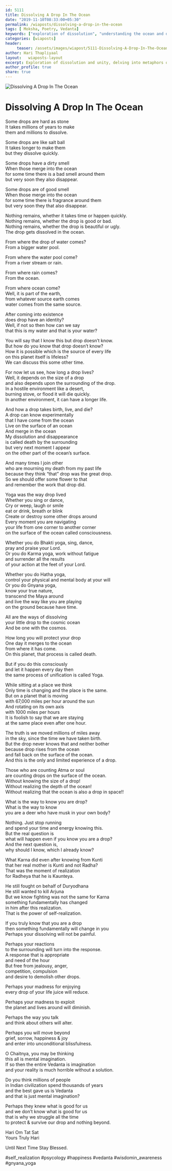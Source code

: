 ```yaml
--- 
id: 5111 
title: Dissolving A Drop In The Ocean
date: "2019-11-10T08:33:00+05:30"
permalink: /wiaposts/dissolving-a-drop-in-the-ocean
tags: [ Moksha, Poetry, Vedanta]    
keywords: ["exploration of dissolution", "understanding the ocean and drop metaphor", "poetic insights on dissolution and unity", "philosophy of unity and dissolution", "exploring metaphors in philosophical context"]  
categories: [wiaposts] 
header:
     teaser: /assets/images/wiapost/5111-Dissolving-A-Drop-In-The-Ocean.jpg
author: Hari Thapliyaal 
layout:   wiaposts-layout
excerpt: Exploration of dissolution and unity, delving into metaphors of the ocean and the drop.
author_profile: true 
share: true 
---
```


![Dissolving A Drop In The Ocean](/assets/images/wiapost/5111-Dissolving-A-Drop-In-The-Ocean.jpg)     
   
# Dissolving A Drop In The Ocean
    
Some drops are hard as stone     
It takes millions of years to make     
them and millions to dissolve.    
    
Some drops are like salt ball     
It takes longer to make them     
but they dissolve quickly.    
    
Some drops have a dirty smell     
When those merge into the ocean     
for some time there is a bad smell around them     
but very soon they also disappear.    
    
Some drops are of good smell     
When those merge into the ocean     
for some time there is fragrance around them     
but very soon they that also disappear.    
    
Nothing remains, whether it takes time or happen quickly.     
Nothing remains, whether the drop is good or bad.     
Nothing remains, whether the drop is beautiful or ugly.     
The drop gets dissolved in the ocean.    
    
From where the drop of water comes?     
From a bigger water pool.    
    
From where the water pool come?     
From a river stream or rain.    
    
From where rain comes?     
From the ocean.    
    
From where ocean come?     
Well, it is part of the earth,     
from whatever source earth comes     
water comes from the same source.    
    
After coming into existence     
does drop have an identity?     
Well, if not so then how can we say     
that this is my water and that is your water?    
    
You will say that I know this but drop doesn’t know.     
But how do you know that drop doesn’t know?     
How it is possible which is the source of every life     
on this planet itself is lifeless?     
We can discuss this some other time.    
    
For now let us see, how long a drop lives?     
Well, it depends on the size of a drop     
and also depends upon the surrounding of the drop.     
In a hostile environment like a desert,     
burning stove, or flood it will die quickly.     
In another environment, it can have a longer life.    
    
And how a drop takes birth, live, and die?     
A drop can know experimentally     
that I have come from the ocean     
Live on the surface of an ocean     
And merge in the ocean     
My dissolution and disappearance     
is called death by the surrounding     
but very next moment I appear     
on the other part of the ocean’s surface.    
    
And many times I join other     
who are mourning my death from my past life     
because they think “that” drop was the great drop.     
So we should offer some flower to that     
and remember the work that drop did.    
    
Yoga was the way drop lived     
Whether you sing or dance,     
Cry or weep, laugh or smile     
eat or drink, breath or blink     
Create or destroy some other drops around     
Every moment you are navigating     
your life from one corner to another corner     
on the surface of the ocean called consciousness.    
    
Whether you do Bhakti yoga, sing, dance,     
pray and praise your Lord.     
Or you do Karma yoga, work without fatigue     
and surrender all the results     
of your action at the feet of your Lord.    
    
Whether you do Hatha yoga,     
control your physical and mental body at your will     
Or you do Gnyana yoga,     
know your true nature,     
transcend the Maya around     
and live the way like you are playing     
on the ground because have time.    
    
All are the ways of dissolving     
your little drop to the cosmic ocean     
And be one with the cosmos.    
    
How long you will protect your drop     
One day it merges to the ocean     
from where it has come.     
On this planet, that process is called death.    
    
But if you do this consciously     
and let it happen every day then     
the same process of unification is called Yoga.    
    
While sitting at a place we think     
Only time is changing and the place is the same.     
But on a planet that is moving     
with 67,000 miles per hour around the sun     
And rotating on its own axis     
with 1000 miles per hours     
It is foolish to say that we are staying     
at the same place even after one hour.    
    
The truth is we moved millions of miles away     
in the sky, since the time we have taken birth.     
But the drop never knows that and neither bother     
because drop rises from the ocean     
and fall back on the surface of the ocean.     
And this is the only and limited experience of a drop.    
    
Those who are counting Atma or soul     
are counting drops on the surface of the ocean.     
Without knowing the size of a drop!     
Without realizing the depth of the ocean!     
Without realizing that the ocean is also a drop in space!!    
    
What is the way to know you are drop?     
What is the way to know     
you are a deer who have musk in your own body?    
    
Nothing. Just stop running     
and spend your time and energy knowing this.     
But the real question is     
what will happen even if you know you are a drop?     
And the next question is,     
why should I know, which I already know?    
    
What Karna did even after knowing from Kunti     
that her real mother is Kunti and not Radha?     
That was the moment of realization     
for Radheya that he is Kaunteya.    
    
He still fought on behalf of Duryodhana     
He still wanted to kill Arjuna     
But we know fighting was not the same for Karna     
something fundamentally has changed     
in him after this realization.     
That is the power of self-realization.    
    
If you truly know that you are a drop     
then something fundamentally will change in you     
Perhaps your dissolving will not be painful.    
    
Perhaps your reactions     
to the surrounding will turn into the response.     
A response that is appropriate     
and need of the hour     
But free from jealousy, anger,     
competition, compulsion     
and desire to demolish other drops.    
    
Perhaps your madness for enjoying     
every drop of your life juice will reduce.    
    
Perhaps your madness to exploit     
the planet and lives around will diminish.    
    
Perhaps the way you talk     
and think about others will alter.    
    
Perhaps you will move beyond     
grief, sorrow, happiness &amp; joy     
and enter into unconditional blissfulness.    
    
O Chaitnya, you may be thinking     
this all is mental imagination.     
If so then the entire Vedanta is imagination     
and your reality is much horrible without a solution.    
    
Do you think millions of people     
in Indian civilization spend thousands of years     
and the best gave us is Vedanta     
and that is just mental imagination?    
    
Perhaps they knew what is good for us     
and we don’t know what is good for us     
that is why we struggle all the time     
to protect &amp; survive our drop and nothing beyond.    
    
Hari Om Tat Sat     
Yours Truly Hari    
    
Until Next Time Stay Blessed.    
    
\#self\_realization #psycology #happiness #vedanta #wisdomin\_awareness #gnyana\_yoga    
